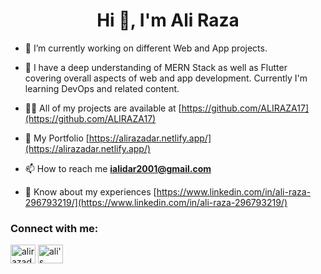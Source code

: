 <h1 align="center">Hi 👋, I'm Ali Raza </h1>

- 🔭 I’m currently working on different Web and App projects.

- 🌱 I have a deep understanding of MERN Stack as well as Flutter covering overall aspects of web and app development. Currently I'm learning DevOps and related content.

- 👨‍💻 All of my projects are available at [https://github.com/ALIRAZA17](https://github.com/ALIRAZA17)

- 🤘 My Portfolio [https://alirazadar.netlify.app/](https://alirazadar.netlify.app/)

- 📫 How to reach me **ialidar2001@gmail.com**

- 📄 Know about my experiences [https://www.linkedin.com/in/ali-raza-296793219/](https://www.linkedin.com/in/ali-raza-296793219/)

<h3 align="left">Connect with me:</h3>
<p align="left">
<a href="https://www.linkedin.com/in/ali-raza-296793219/" target="blank"><img align="center" src="https://cdn.jsdelivr.net/npm/simple-icons@3.0.1/icons/linkedin.svg" alt="alirazadar" height="30" width="40" /></a>
<a href="https://alirazadar.netlify.app/" target="blank"><img align="center" src="https://cdn.jsdelivr.net/npm/simple-icons@3.0.1/icons/dev-dot-to.svg" alt="ali's portfolio" height="30" width="40" /></a>
</p>




